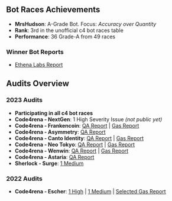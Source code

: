 ## Bot Races Achievements
- **MrsHudson**: A-Grade Bot. Focus: *Accuracy over Quantity*
- **Rank**: 3rd in the unofficial c4 bot races table
- **Performance**: 36 Grade-A from 49 races

### Winner Bot Reports
- [Ethena Labs Report](https://github.com/code-423n4/2023-10-ethena/blob/main/bot-report.md)

## Audits Overview

### 2023 Audits
- **Participating in all c4 bot races**
- **Code4rena - NextGen**: 1 High Severity Issue *(not public yet)*
- **Code4rena - Frankencoin**: [QA Report](https://github.com/code-423n4/2023-04-frankencoin-findings/blob/main/data/slvDev-Q.md) | [Gas Report](https://github.com/code-423n4/2023-04-frankencoin-findings/blob/main/data/slvDev-G.md)
- **Code4rena - Asymmetry**: [QA Report](https://github.com/code-423n4/2023-03-asymmetry-findings/blob/main/data/slvDev-Q.md)
- **Code4rena - Canto Identity**: [QA Report](https://github.com/code-423n4/2023-03-canto-identity-findings/blob/main/data/slvDev-Q.md) | [Gas Report](https://github.com/code-423n4/2023-03-canto-identity-findings/blob/main/data/slvDev-G.md)
- **Code4rena - Neo Tokyo**: [QA Report](https://github.com/code-423n4/2023-03-neotokyo-findings/blob/main/data/slvDev-Q.md) | [Gas Report](https://github.com/code-423n4/2023-03-neotokyo-findings/blob/main/data/slvDev-G.md)
- **Code4rena - Wenwin**: [QA Report](https://github.com/code-423n4/2023-03-wenwin-findings/blob/main/data/slvDev-Q.md) | [Gas Report](https://github.com/code-423n4/2023-03-wenwin-findings/blob/main/data/slvDev-G.md)
- **Code4rena - Astaria**: [QA Report](https://github.com/code-423n4/2023-01-astaria-findings/blob/main/data/slvDev-Q.md)
- **Sherlock - Surge**: [1 Medium](https://github.com/sherlock-audit/2023-02-surge-judging/issues/256)

### 2022 Audits
- **Code4rena - Escher**: [1 High](https://github.com/code-423n4/2022-12-escher-findings/issues/392) | [1 Medium](https://github.com/code-423n4/2022-12-escher-findings/issues/369) | [Selected Gas Report](https://github.com/code-423n4/2022-12-escher-findings/issues/529)
